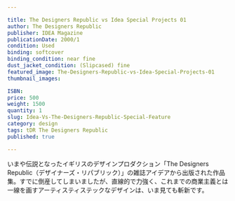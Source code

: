 ```yaml
---

title: The Designers Republic vs Idea Special Projects 01
author: The Designers Republic
publisher: IDEA Magazine
publicationDate: 2000/1
condition: Used
binding: softcover
binding_condition: near fine
dust_jacket_condition: (Slipcased) fine
featured_image: The-Designers-Republic-vs-Idea-Special-Projects-01
thumbnail_images:

ISBN:
price: 500
weight: 1500
quantity: 1
slug: Idea-Vs-The-Designers-Republic-Special-Feature
category: design
tags: tDR The Designers Republic
published: true

---
```



いまや伝説となったイギリスのデザインプロダクション「The Designers Republic（デザイナーズ・リパブリック）」の雑誌アイデアから出版された作品集。すでに倒産してしまいましたが、直線的で力強く、これまでの商業主義とは一線を画すアーティスティステックなデザインは、いま見ても斬新です。